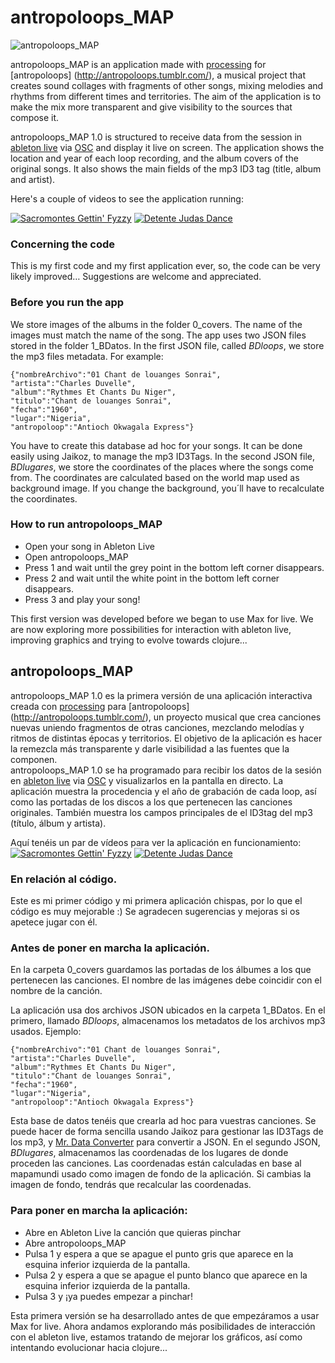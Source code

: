 # antropoloops_MAP
<img src="https://github.com/mi-mina/antropoloops_P5/blob/master/antropoloops-MAP-peq.jpg" alt="antropoloops_MAP" title="antropoloops_MAP"  align="center"/>

antropoloops_MAP is an application made with [processing](https://processing.org/) for [antropoloops] (http://antropoloops.tumblr.com/), a musical project that creates sound collages with fragments of other songs, mixing melodies and rhythms from different times and territories. The aim of the application is to make the mix more transparent and give visibility to the sources that compose it.

antropoloops_MAP 1.0 is structured to receive data from the session in [ableton live](https://www.ableton.com/en/live/new-in-9/) via [OSC](http://opensoundcontrol.org/) and display it live on screen. The application shows the location and year of each loop recording, and the album covers of the original songs. It also shows the main fields of the mp3 ID3 tag (title, album and artist).

Here's a couple of videos to see the application running:

[![Sacromontes Gettin' Fyzzy](https://github.com/mi-mina/antropoloops_P5/blob/master/sacromontes%20getting%20fuzzy.jpg)](https://vimeo.com/118357778) [![Detente Judas Dance](https://github.com/mi-mina/antropoloops_P5/blob/master/detente%20judas%20dance.jpg)](https://vimeo.com/92180493)

### Concerning the code
This is my first code and my first application ever, so, the code can be very likely improved…
Suggestions are welcome and appreciated.

### Before you run the app
We store images of the albums in the folder 0_covers. The name of the images must match the name of the song. 
The app uses two JSON files stored in the folder 1_BDatos. In the first JSON file, called *BDloops*, we store the mp3 files metadata. For example:
```
{"nombreArchivo":"01 Chant de louanges Sonrai",
"artista":"Charles Duvelle",
"album":"Rythmes Et Chants Du Niger",
"titulo":"Chant de louanges Sonrai",
"fecha":"1960",
"lugar":"Nigeria",
"antropoloop":"Antioch Okwagala Express"}
```
You have to create this database ad hoc for your songs. It can be done easily using Jaikoz, to manage the mp3 ID3Tags.
In the second JSON file, *BDlugares*, we store the coordinates of the places where the songs come from.
The coordinates are calculated based on the world map used as background image. If you change the background, you´ll have to recalculate the coordinates.

### How to run antropoloops_MAP
* Open your song in Ableton Live
* Open antropoloops_MAP
* Press 1 and wait until the grey point in the bottom left corner disappears.
* Press 2 and wait until the white point in the bottom left corner disappears.
* Press 3 and play your song!

This first version was developed before we began to use Max for live. We are now exploring more possibilities for interaction with ableton live, improving graphics and trying to evolve towards clojure...

## antropoloops_MAP
antropoloops_MAP 1.0 es la primera versión de una aplicación interactiva creada con [processing](https://processing.org/) para [antropoloops] (http://antropoloops.tumblr.com/), un proyecto musical que crea canciones nuevas uniendo fragmentos de otras canciones, mezclando melodías y ritmos de distintas épocas y territorios. El objetivo de la aplicación es hacer la remezcla más transparente y darle visibilidad a las fuentes que la componen.  
antropoloops_MAP 1.0 se ha programado para recibir los datos de la sesión en [ableton live](https://www.ableton.com/en/live/new-in-9/) via [OSC](http://opensoundcontrol.org/) y visualizarlos en la pantalla en directo. La aplicación muestra la procedencia y el año de grabación de cada loop, así como las portadas de los discos a los que pertenecen las canciones originales. También muestra los campos principales de el ID3tag del mp3 (título, álbum y artista).

Aquí tenéis un par de vídeos para ver la aplicación en funcionamiento: 
[![Sacromontes Gettin' Fyzzy](https://github.com/mi-mina/antropoloops_P5/blob/master/sacromontes%20getting%20fuzzy.jpg)](https://vimeo.com/118357778) [![Detente Judas Dance](https://github.com/mi-mina/antropoloops_P5/blob/master/detente%20judas%20dance.jpg)](https://vimeo.com/92180493)

### En relación al código.
Este es mi primer código y mi primera aplicación chispas, por lo que el código es muy mejorable :)
Se agradecen sugerencias y mejoras si os apetece jugar con él.

### Antes de poner en marcha la aplicación.
En la carpeta 0_covers guardamos las portadas de los álbumes a los que pertenecen las canciones. El nombre de las imágenes debe coincidir con el nombre de la canción. 

La aplicación usa dos archivos JSON ubicados en la carpeta 1_BDatos. En el primero, llamado *BDloops*, almacenamos los metadatos de los archivos mp3 usados. Ejemplo:
```
{"nombreArchivo":"01 Chant de louanges Sonrai",
"artista":"Charles Duvelle",
"album":"Rythmes Et Chants Du Niger",
"titulo":"Chant de louanges Sonrai",
"fecha":"1960",
"lugar":"Nigeria",
"antropoloop":"Antioch Okwagala Express"}
```
Esta base de datos tenéis que crearla ad hoc para vuestras canciones. Se puede hacer de forma sencilla usando Jaikoz para gestionar las ID3Tags de los mp3, y [Mr. Data Converter](http://shancarter.github.io/mr-data-converter/) para convertir a JSON.
En el segundo JSON, *BDlugares*, almacenamos las coordenadas de los lugares de donde proceden las canciones. Las coordenadas están calculadas en base al mapamundi usado como imagen de fondo de la aplicación. Si cambias la imagen de fondo, tendrás que recalcular las coordenadas.

### Para poner en marcha la aplicación:
* Abre en Ableton Live la canción que quieras pinchar
* Abre antropoloops_MAP
* Pulsa 1 y espera a que se apague el punto gris que aparece en la esquina inferior izquierda de la pantalla.
* Pulsa 2 y espera a que se apague el punto blanco que aparece en la esquina inferior izquierda de la pantalla.
* Pulsa 3 y ¡ya puedes empezar a pinchar!

Esta primera versión se ha desarrollado antes de que empezáramos a usar Max for live. Ahora andamos explorando más posibilidades de interacción con el ableton live, estamos tratando de mejorar los gráficos, así como intentando evolucionar hacia clojure...
